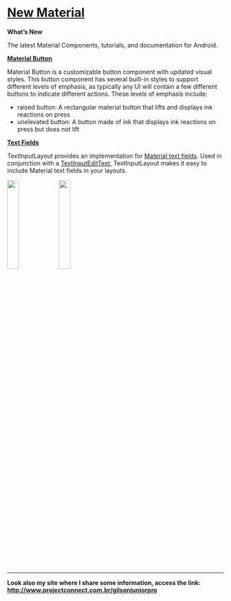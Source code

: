 # <a href="https://material.io/develop/android/">New Material</a>

<b>What’s New</b>

The latest Material Components, tutorials, and documentation for Android.

<b><a href="https://material.io/develop/android/components/material-button/">Material Button</a></b>

Material Button is a customizable button component with updated visual styles. 
This button component has several built-in styles to support different levels of emphasis, as typically any UI will contain a few different buttons to indicate different actions. These levels of emphasis include:

<ul>
<li>raised button: A rectangular material button that lifts and displays ink reactions on press</li>
<li>unelevated button: A button made of ink that displays ink reactions on press but does not lift</li>
</ul>

<b><a href="https://material.io/develop/android/components/text-input-layout/">Text Fields</a></b>

TextInputLayout provides an implementation for <a href="https://material.io/go/design-text-fields">Material text fields</a>. 
Used in conjunction with a <a href="https://developer.android.com/reference/com/google/android/material/textfield/TextInputEditText">TextInputEditText</a>, TextInputLayout makes it easy to include Material text fields in your layouts.

<img src="http://www.projectconnect.com.br/github_imagens/Screenshot_1529518794.png" width="23%"></img>
<img src="http://www.projectconnect.com.br/github_imagens/Screenshot_1529518798.png" width="23%"></img>

-------------
**Look also my site where I share some information, access the link: http://www.projectconnect.com.br/gilsonjuniorpro**




